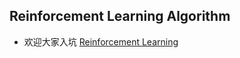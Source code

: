 ## Reinforcement Learning Algorithm
- 欢迎大家入坑 [Reinforcement Learning](https://blog.csdn.net/weixin_42301220/category_10582109.html?spm=1001.2014.3001.5482)
